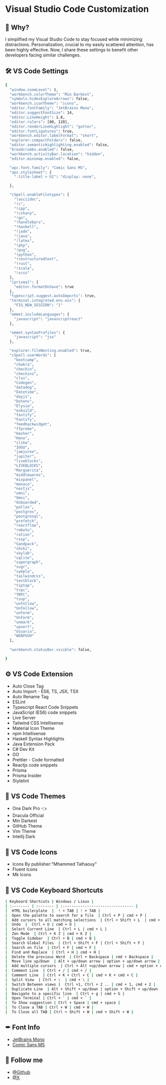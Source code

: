 # Visual Studio Code Customization

## 📝 Why?
I simplified my Visual Studio Code to stay focused while minimizing distractions. Personalization, crucial to my easily scattered attention, has been highly effective. Now, I share these settings to benefit other developers facing similar challenges.

## 🛠 VS Code Settings
```bash
{
  "window.zoomLevel": 1,
  "workbench.colorTheme": "Min Darkest",
  "symbols.hidesExploreArrows": false,
  "workbench.iconTheme": "icons",
  "editor.fontFamily": "JetBrains Mono",
  "editor.suggestFontSize": 14,
  "editor.LineHeight": 1.8,
  "editor.rulers": [80, 120],
  "editor.renderLineHighlight": "gutter",
  "editor.fontLigatures": true,
  "workbench.editor.labelFormat": "short",
  "explorer.compactFolders": false,
  "editor.semanticHighlighting.enabled": false, 
  "breadcrumbs.enabled": false,
  "workbench.activityBar.location": "hidden",
  "editor.minimap.enabled": false,

  "apc.font.family": "Comic Sans MS",
  "apc.stylesheet": {
    ".title-label > h2": "display: none",

  },

  "cSpell.enableFiletypes": [
    "!asciidoc",
    "!c",
    "!cpp",
    "!csharp",
    "!go",
    "!handlebars",
    "!haskell",
    "!jade",
    "!java",
    "!latex",
    "!php",
    "!pug",
    "!python",
    "!restructuredtext",
    "!rust",
    "!scala",
    "!scss"
  ],
  "[prisma]": {
    "editor.formatOnSave": true
  },
  "typescript.suggest.autoImports": true,
  "terminal.integrated.env.osx": {
    "FIG_NEW_SESSION": "1"
  },
  "emmet.includeLanguages": {
    "javascript": "javascriptreact"
  },

  "emmet.syntaxProfiles": {
    "javascript": "jsx"
  },

  "explorer.fileNesting.enabled": true,
  "cSpell.userWords": [
    "bootcamp",
    "chakra",
    "checkin",
    "checkins",
    "clsx",
    "Codegen",
    "datadog",
    "Datetime",
    "dayjs",
    "Dotenv",
    "Elysia",
    "esbuild",
    "fastify",
    "Fastify",
    "feedbackwidget",
    "ffprobe",
    "Hasher",
    "Hono",
    "ilike",
    "IUGU",
    "jamjuree",
    "jupiter",
    "liveblocks",
    "LIVEBLOCKS",
    "Marguerita",
    "middlewares",
    "mixpanel",
    "monaco",
    "nestjs",
    "omni",
    "Omni",
    "Onboarded",
    "pallas",
    "postgres",
    "postgresql",
    "prefetch",
    "reactflow",
    "roboto",
    "rotion",
    "rsxp",
    "Sandpack",
    "shiki",
    "skylab",
    "sqlite",
    "supergraph",
    "svgr",
    "sympla",
    "tailwindcss",
    "textblock",
    "tiptap",
    "trpc",
    "TRPC",
    "tsup",
    "unfollow",
    "Unfollow",
    "unform",
    "Unform",
    "unmark",
    "upsert",
    "Usuario",
    "WEBPUSH"
  ],
  
  "workbench.statusBar.visible": false,

}

```

## ⚙️ VS Code Extension
- Auto Close Tag
- Auto Import - ES6, TS, JSX, TSX 
- Auto Rename Tag 
- ESLint 
- Typescript React Code Snippets
- JavaScript (ES6) code snippets 
- Live Server 
- Tailwind CSS Intellisense
- Material Icon Theme 
- npm Intellisense 
- Haskell Syntax Highlights
- Java Extension Pack
- C# Dev Kit
- GO
- Prettier - Code formatted 
- Reactjs code snippets 
- Prisma 
- Prisma Insider
- Stylelint 

## 🎨 VS Code Themes
- One Dark Pro 👈
- Dracula Official
- Min Darkest
- GitHub Theme
- Vim Theme
- Intellij Dark

## 🎨 VS Code Icons
- Icons By publisher:"Mhammed Talhaouy"
- Fluent Icons
- Mk Icons

## 🔑 VS Code Keyboard Shortcuts 
```bash
| Keyboard Shortcuts | Windows / Linux |
| :-------- | :------- | :-------------------------------- |
|  HTML boilerplate  |  ! + TAB | ! + TAB |
|  Open the palette to search for a file  | Ctrl + P | cmd + P |
|  Add cursors to all matching selections  | Ctrl + Shift + L  | cmd + Shift + L |
|  Undo  |  Ctrl + U | cmd + U |
|  Select Current Line  | Ctrl + L | cmd + L |
|  Zen Mode  | Ctrl + K Z | cmd + K Z |
|  Toggle Sidebar  | Ctrl + B | cmd + B |
|  Search Global Files  | Ctrl + Shift + F | Ctrl + Shift + F |
|  Search on file  | Ctrl + F | cmd + F |
|  Find and Replace  | Ctrl + H | cmd + H |
|  Delete the previous Word  | Ctrl + Backspace | cmd + Backspace |
|  Move line up/Down  | Alt + up/down arrow | option + up/down arrow |
|  Add multiple cursors  | Ctrl + Alt +up/down arrow | cmd + option + up/down arrow |
|  Comment Line  | Ctrl + / | cmd + / |
|  Comment Line  | Ctrl + K + Ctrl + C | cmd + K + cmd + C |
|  Split View  | Ctrl + \  | cmd + \ |
|  Switch Between views |  Ctrl +1, Ctrl + 2 .. | cmd + 1, cmd + 2 |
|  Duplicate Line  | Alt + Shift + up/down | option + Shift + up/down |
|  Navigate to a specific line  | Ctrl + g | cmd + G |
|  Open Terminal | Ctrl + ` | cmd + ` |
|  To Show suggestion | Ctrl + Space | cmd + space |
|  To Close a TAB | Ctrl + W | cmd + W |
|  To Close all TAB | Ctrl + Shift + W | cmd + Shift + W |
```
## ✒ Font Info
- [JetBrains Mono](https://www.jetbrains.com/pt-br/lp/mono/)
- [Comic Sans MS](https://www.dafontfree.io/comic-sans-ms-font/)

## 🥰 Follow me
- [@Github](https://github.com/Luizhnrs/) 
- [@X](https://twitter.com/Luizhnrsg/) 
